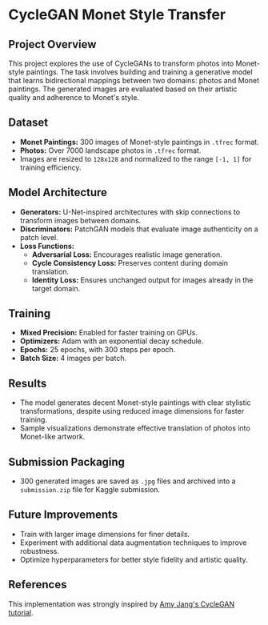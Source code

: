 # CycleGAN Monet Style Transfer

## Project Overview
This project explores the use of CycleGANs to transform photos into Monet-style paintings. The task involves building and training a generative model that learns bidirectional mappings between two domains: photos and Monet paintings. The generated images are evaluated based on their artistic quality and adherence to Monet's style.

## Dataset
- **Monet Paintings:** 300 images of Monet-style paintings in `.tfrec` format.
- **Photos:** Over 7000 landscape photos in `.tfrec` format.
- Images are resized to `128x128` and normalized to the range `[-1, 1]` for training efficiency.

## Model Architecture
- **Generators:** U-Net-inspired architectures with skip connections to transform images between domains.
- **Discriminators:** PatchGAN models that evaluate image authenticity on a patch level.
- **Loss Functions:**
  - **Adversarial Loss:** Encourages realistic image generation.
  - **Cycle Consistency Loss:** Preserves content during domain translation.
  - **Identity Loss:** Ensures unchanged output for images already in the target domain.

## Training
- **Mixed Precision:** Enabled for faster training on GPUs.
- **Optimizers:** Adam with an exponential decay schedule.
- **Epochs:** 25 epochs, with 300 steps per epoch.
- **Batch Size:** 4 images per batch.

## Results
- The model generates decent Monet-style paintings with clear stylistic transformations, despite using reduced image dimensions for faster training.
- Sample visualizations demonstrate effective translation of photos into Monet-like artwork.

## Submission Packaging
- 300 generated images are saved as `.jpg` files and archived into a `submission.zip` file for Kaggle submission.

## Future Improvements
- Train with larger image dimensions for finer details.
- Experiment with additional data augmentation techniques to improve robustness.
- Optimize hyperparameters for better style fidelity and artistic quality.

## References
This implementation was strongly inspired by [Amy Jang's CycleGAN tutorial](https://www.kaggle.com/code/amyjang/monet-cyclegan-tutorial).

